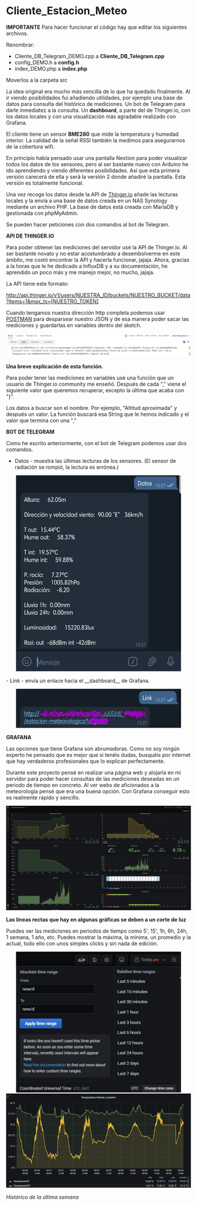 # Cliente_Estacion_Meteo
**IMPORTANTE**
Para hacer funcionar el código hay que editar los siguientes archivos.

Renombrar:

 - Cliente_DB_Telegram_DEMO.cpp a **Cliente_DB_Telegram.cpp**
 - config_DEMO.h a **config.h**
 - index_DEMO.php a **index.php**
 
Moverlos a la carpeta src
 
 La idea original era mucho más sencilla de lo que ha quedado finalmente. Al ir viendo posibilidades fui añadiendo utilidades, por ejemplo una base de datos para consulta del histórico de mediciones. Un bot de Telegram para darle inmediatez a la consulta. Un __dashboard__, a parte del de Thinger.io, con los datos locales y con una visualización más agradable realizado con Grafana.
 
 El cliente tiene un sensor **BME280** que mide la temperatura y humedad interior. La calidad de la señal RSSI también la medimos para asegurarnos de la cobertura wifi.
 
 En principio había pensado usar una pantalla Nextion para poder visualizar todos los datos de los sensores, pero al ser bastante nuevo con Arduino he ido aprendiendo y viendo diferentes posibilidades. Así que esta primera versión carecerá de ella y será la versión 2 donde añadiré la pantalla. Esta versión es totalmente funcional.
 
 Una vez recoge los datos desde la API de [Thinger.io](https://www.thinger.io/) añade las lecturas locales y la envía a una base de datos creada en un NAS Synology mediante un archivo PHP. La base de datos está creada con MariaDB y gestionada con phpMyAdmin.
 
 Se pueden hacer peticiones con dos comandos al bot de Telegram.
 
 **API DE THINGER.IO**
 
 Para poder obtener las mediciones del servidor usé la API de Thinger.io. Al ser bastante novato y no estar acostumbrado a desembolverme en este ámbito, me costó encontrar la API y hacerla funcionar, jajaja. Ahora, gracias a la horas que le he dedicado a InfluxDB y a su documentación, he aprendido un poco más y me manejo mejor, no mucho, jajaja.
 
 La API tiene este formato:
 
 http://api.thinger.io/v1/users/NUESTRA_ID/buckets/NUESTRO_BUCKET/data?items=1&max_ts=[NUESTRO_TOKEN]
 
 Cuando tengamos nuestra dirección http completa podemos usar [POSTMAN](https://www.postman.com/) para desparsear nuestro JSON y de esa manera poder sacar las mediciones y guardarlas en variables dentro del sketch.
 
 ![](https://github.com/NewbieMakerLearning/Cliente_Estacion_Meteo/blob/master/pictures/Postman1.JPG)
 
 **__Una breve explicación de esta función.__**
 
 Para poder tener las mediciones en variables usé una función que un usuario de Thinger.io community me enseñó. Después de cada "," viene el siguiente valor que queremos recuperar, excepto la última que acaba con "}".
 
 Los datos a buscar son el nombre. Por ejemplo, "Altitud aproximada" y después un valor. La función buscará esa String que le hemos indicado y el valor que termina con una ","
  
 **BOT DE TELEGRAM**
 
 Como he escrito anteriormente, con el bot de Telegram podemos usar dos comandos.
  - Datos - muestra las últimas lecturas de los sensores. (El sensor de radiación se rompió, la lectura es errónea.)

<p align="center">
  <img src="https://github.com/NewbieMakerLearning/Cliente_Estacion_Meteo/blob/master/pictures/Telegram_Datos.jpg" width="450" title="hover text">
  </p>
  - Link - envía un enlace hacia el __dashboard__ de Grafana.
  <p align="center">
 <img src="https://github.com/NewbieMakerLearning/Cliente_Estacion_Meteo/blob/master/pictures/Telegram_link%20(1).jpg" width="450">
  </p>
  
  **GRAFANA**
  
  Las opciones que tiene Grafana son abrumadoras. Como no soy ningún experto he pensado que es mejor que si tenéis dudas, busquéis por internet que hay verdaderos profesionales que lo explican perfectamente.
  
  Durante este proyecto pensé en realizar una página web y alojarla en mi servidor para poder hacer consultas de las mediciones deseadas en un periodo de tiempo en concreto. Al ver webs de aficionados a la meteorología pensé que era una buena opción. Con Grafana conseguir esto es realmente rápido y sencillo.
  
  ![Alt text](https://github.com/NewbieMakerLearning/Cliente_Estacion_Meteo/blob/master/pictures/dashboard_GRAFANA1.JPG)
  
  <p align="center">
 
  __Las líneas rectas que hay en algunas gráficas se deben a un corte de luz__
  
  Puedes ver las mediciones en periodos de tiempo como 5', 15', 1h, 6h, 24h, 1 semana, 1 año, etc. Puedes mostrar la máxima, la mínima, un promedio y la actual, todo ello con unos simples clicks y sin nada de edición. 
  
  <p align="center">
  <img src="https://github.com/NewbieMakerLearning/Cliente_Estacion_Meteo/blob/master/pictures/dashboard_GRAFANA2.JPG" width="450" title="hover text">
 <br>
 <img src="https://github.com/NewbieMakerLearning/Cliente_Estacion_Meteo/blob/master/pictures/dashboard_GRAFANA3.JPG" width="650" title="hover text">
  </p>
   
   <p align="center">
 
  _Histórico de la última semana_


